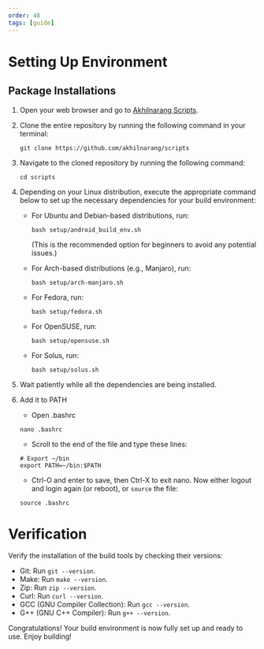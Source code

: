 ```yaml
---
order: 48
tags: [guide]
---
```

# Setting Up Environment

## Package Installations

1. Open your web browser and go to [Akhilnarang Scripts](https://github.com/akhilnarang/scripts).

2. Clone the entire repository by running the following command in your terminal:
   ```shell
   git clone https://github.com/akhilnarang/scripts
   ```

3. Navigate to the cloned repository by running the following command:
   ```shell
   cd scripts
   ```

4. Depending on your Linux distribution, execute the appropriate command below to set up the necessary dependencies for your build environment:
   - For Ubuntu and Debian-based distributions, run:
     ```shell
     bash setup/android_build_env.sh
     ```
     (This is the recommended option for beginners to avoid any potential issues.)

   - For Arch-based distributions (e.g., Manjaro), run:
     ```shell
     bash setup/arch-manjaro.sh
     ```

   - For Fedora, run:
     ```shell
     bash setup/fedora.sh
     ```

   - For OpenSUSE, run:
     ```shell
     bash setup/opensuse.sh
     ```

   - For Solus, run:
     ```shell
     bash setup/solus.sh
     ```

5. Wait patiently while all the dependencies are being installed.

6. Add it to PATH

   - Open .bashrc
   ```text
   nano .bashrc
   ```

   - Scroll to the end of the file and type these lines:

   ```text
   # Export ~/bin
   export PATH=~/bin:$PATH
   ```

   - Ctrl-O and enter to save, then Ctrl-X to exit nano. Now either logout and login again \(or reboot\), or `source` the file:

   ```text
   source .bashrc
   ```

# Verification
Verify the installation of the build tools by checking their versions:

   - Git: Run `git --version`.
   - Make: Run `make --version`.
   - Zip: Run `zip --version`.
   - Curl: Run `curl --version`.
   - GCC (GNU Compiler Collection): Run `gcc --version`.
   - G++ (GNU C++ Compiler): Run `g++ --version`.

Congratulations! Your build environment is now fully set up and ready to use. Enjoy building!
